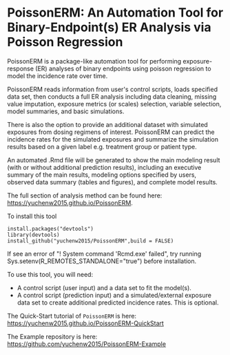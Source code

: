 # PoissonERM: An Automation Tool for Binary-Endpoint(s) ER Analysis via Poisson Regression

PoissonERM is a package-like automation tool for performing exposure-response (ER) analyses of binary endpoints using poisson regression to model the incidence rate over time. 

PoissonERM reads information from user's control scripts, loads specified data set, then conducts a full ER analysis including data cleaning, missing value imputation, exposure metrics (or scales) selection, variable selection, model summaries, and basic simulations. 

There is also the option to provide an additional dataset with simulated exposures from dosing regimens of interest. PoissonERM can predict the incidence rates for the simulated exposures and summarize the simulation results based on a given label e.g. treatment group or patient type. 

An automated .Rmd file will be generated to show the main modeling result (with or without additional prediction results), including an executive summary of the main results, modeling options specified by users, observed data summary (tables and figures), and complete model results.

The full section of analysis method can be found here: https://yuchenw2015.github.io/PoissonERM.

To install this tool 

    install.packages("devtools")
    library(devtools)
    install_github("yuchenw2015/PoissonERM",build = FALSE)

If see an error of "! System command 'Rcmd.exe' failed", try running Sys.setenv(R_REMOTES_STANDALONE="true") before installation.

To use this tool, you will need:

  - A control script (user input) and a data set to fit the model(s).
  - A control script (prediction input) and a simulated/external exposure data set to create additional predicted incidence rates. This is optional.

The Quick-Start tutorial of `PoissonERM` is here: https://yuchenw2015.github.io/PoissonERM-QuickStart

The Example repository is here: https://github.com/yuchenw2015/PoissonERM-Example



